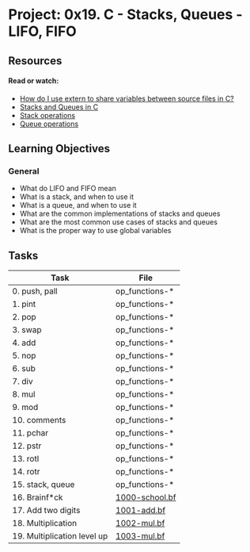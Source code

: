# Project: 0x19. C - Stacks, Queues - LIFO, FIFO

## Resources

#### Read or watch:

* [How do I use extern to share variables between source files in C?](https://intranet.alxswe.com/rltoken/0KVWTdE8xXy__jUfBfakCw)
* [Stacks and Queues in C](https://intranet.alxswe.com/rltoken/udmomL4F4mF630D2Z-ltqg)
* [Stack operations](https://intranet.alxswe.com/rltoken/fj_-SJXW-pWxgAnstsARoQ)
* [Queue operations](https://intranet.alxswe.com/rltoken/6Y_GVoIH_rV45xd7w0a9FA)
## Learning Objectives

### General

* What do LIFO and FIFO mean
* What is a stack, and when to use it
* What is a queue, and when to use it
* What are the common implementations of stacks and queues
* What are the most common use cases of stacks and queues
* What is the proper way to use global variables
## Tasks

| Task | File |
| ---- | ---- |
| 0. push, pall | op_functions-* |
| 1. pint | op_functions-* |
| 2. pop | op_functions-* |
| 3. swap | op_functions-* |
| 4. add | op_functions-* |
| 5. nop | op_functions-* |
| 6. sub | op_functions-* |
| 7. div | op_functions-* |
| 8. mul | op_functions-* |
| 9. mod | op_functions-* |
| 10. comments | op_functions-* |
| 11. pchar | op_functions-* |
| 12. pstr | op_functions-* |
| 13. rotl | op_functions-* |
| 14. rotr | op_functions-* |
| 15. stack, queue | op_functions-* |
| 16. Brainf*ck | [1000-school.bf](./1000-school.bf) |
| 17. Add two digits | [1001-add.bf](./1001-add.bf) |
| 18. Multiplication | [1002-mul.bf](./1002-mul.bf) |
| 19. Multiplication level up | [1003-mul.bf](./1003-mul.bf) |
